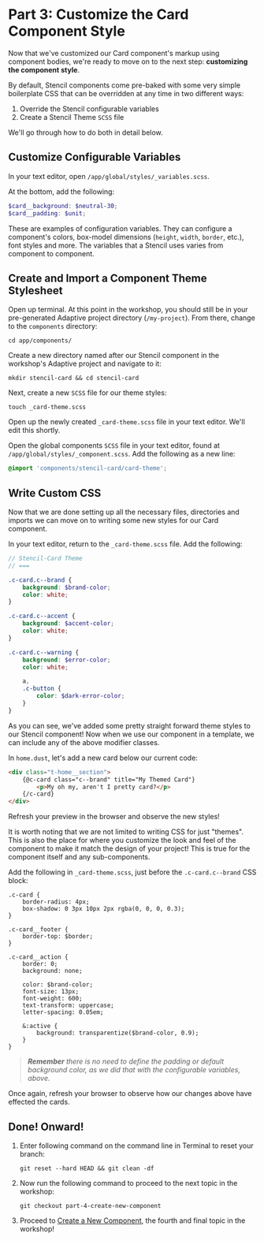 # Part 3: Customize the Card Component Style

Now that we've customized our Card component's markup using component bodies, we're ready to move on to the next step: __customizing the component style__.

By default, Stencil components come pre-baked with some very simple boilerplate CSS that can be overridden at any time in two different ways:

1. Override the Stencil configurable variables
2. Create a Stencil Theme `SCSS` file

We'll go through how to do both in detail below.


## Customize Configurable Variables

In your text editor, open `/app/global/styles/_variables.scss`.

At the bottom, add the following:

```scss
$card__background: $neutral-30;
$card__padding: $unit;
```

These are examples of configuration variables. They can configure a component's colors, box-model dimensions (`height`, `width`, `border`, etc.), font styles and more. The variables that a Stencil uses varies from component to component.


## Create and Import a Component Theme Stylesheet

Open up terminal. At this point in the workshop, you should still be in your pre-generated Adaptive project directory (`/my-project`). From there, change to the `components` directory:

```
cd app/components/
```

Create a new directory named after our Stencil component in the workshop's Adaptive project and navigate to it:

```
mkdir stencil-card && cd stencil-card
```

Next, create a new `SCSS` file for our theme styles:

```
touch _card-theme.scss
```

Open up the newly created `_card-theme.scss` file in your text editor. We'll edit this shortly.

Open the global components `SCSS` file in your text editor, found at `/app/global/styles/_component.scss`. Add the following as a new line:

```scss
@import 'components/stencil-card/card-theme';
```


## Write Custom CSS

Now that we are done setting up all the necessary files, directories and imports we can move on to writing some new styles for our Card component.

In your text editor, return to the `_card-theme.scss` file. Add the following:

```scss
// Stencil-Card Theme
// ===

.c-card.c--brand {
    background: $brand-color;
    color: white;
}

.c-card.c--accent {
    background: $accent-color;
    color: white;
}

.c-card.c--warning {
    background: $error-color;
    color: white;

    a,
    .c-button {
        color: $dark-error-color;
    }
}
```

As you can see, we've added some pretty straight forward theme styles to our Stencil component! Now when we use our component in a template, we can include any of the above modifier classes.

In `home.dust`, let's add a new card below our current code:

```html
<div class="t-home__section">
    {@c-card class="c--brand" title="My Themed Card"}
        <p>My oh my, aren't I pretty card?</p>
    {/c-card}
</div>
```

Refresh your preview in the browser and observe the new styles!

It is worth noting that we are not limited to writing CSS for just "themes". This is also the place for where you customize the look and feel of the component to make it match the design of your project! This is true for the component itself and any sub-components.

Add the following in `_card-theme.scss`, just before the `.c-card.c--brand` CSS block:

```
.c-card {
    border-radius: 4px;
    box-shadow: 0 3px 10px 2px rgba(0, 0, 0, 0.3);
}

.c-card__footer {
    border-top: $border;
}

.c-card__action {
    border: 0;
    background: none;

    color: $brand-color;
    font-size: 13px;
    font-weight: 600;
    text-transform: uppercase;
    letter-spacing: 0.05em;

    &:active {
        background: transparentize($brand-color, 0.9);
    }
}
```

> _**Remember** there is no need to define the padding or default background color, as we did that with the configurable variables, above._

Once again, refresh your browser to observe how our changes above have effected the cards.


## Done! Onward!

1. Enter following command on the command line in Terminal to reset your branch:

    ```
    git reset --hard HEAD && git clean -df
    ```

2. Now run the following command to proceed to the next topic in the workshop:

    ```
    git checkout part-4-create-new-component
    ```

3. Proceed to [Create a New Component](https://github.com/mobify/workshop--adaptivejs-components/blob/part-4-create-new-component/README.md), the fourth and final topic in the workshop! 

